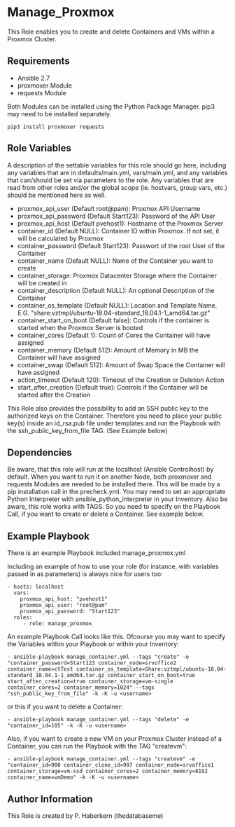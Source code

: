 Manage_Proxmox
=========

This Role enables you to create and delete Containers and VMs within a Proxmox Cluster.

Requirements
------------

- Ansible 2.7
- proxmoxer Module
- requests Module

Both Modules can be installed using the Python Package Manager. pip3 may need to be installed separately.

    pip3 install proxmoxer requests

Role Variables
--------------

A description of the settable variables for this role should go here, including any variables that are in defaults/main.yml, vars/main.yml, and any variables that can/should be set via parameters to the role. Any variables that are read from other roles and/or the global scope (ie. hostvars, group vars, etc.) should be mentioned here as well.

- proxmox_api_user (Default root@pam): Proxmox API Username
- proxmox_api_password (Default Start123): Password of the API User
- proxmox_api_host (Default pvehost1): Hostname of the Proxmox Server
- container_id (Default NULL): Container ID within Proxmox. If not set, it will be calculated by Proxmox
- container_password (Default Start123): Passwort of the root User of the Container
- container_name (Default NULL): Name of the Container you want to create
- container_storage: Proxmox Datacenter Storage where the Container will be created in
- container_description (Default NULL): An optional Description of the Container
- container_os_template (Default NULL): Location and Template Name. E.G. "share:vztmpl/ubuntu-18.04-standard_18.04.1-1_amd64.tar.gz"
- container_start_on_boot (Default false): Controls if the container is started when the Proxmox Server is booted
- container_cores (Default 1): Count of Cores the Container will have assigned
- container_memory (Default 512): Amount of Memory in MB the Container will have assigned
- container_swap (Default 512): Amount of Swap Space the Container will have assigned
- action_timeout (Default 120): Timeout of the Creation or Deletion Action
- start_after_creation (Default true): Controls if the Container will be started after the Creation 

This Role also provides the possibility to add an SSH public key to the authorized keys on the Container. Therefore you need to place your public key(s) inside an id_rsa.pub file under templates and run the Playbook with the ssh_public_key_from_file TAG. (See Example below)

Dependencies
------------

Be aware, that this role will run at the localhost (Ansible Controlhost) by default. When you want to run it on another Node, both proxmoxer and requests Modules are needed to be installed there.
This will be made by a pip installation call in the precheck.yml. You may need to set an appropriate Python Interpreter with ansible_python_interpreter in your Inventory.
Also be aware, this role works with TAGS. So you need to specify on the Playbook Call, if you want to create or delete a Container. See example below.

Example Playbook
----------------

There is an example Playbook included manage_proxmox.yml

Including an example of how to use your role (for instance, with variables passed in as parameters) is always nice for users too:

    - hosts: localhost
      vars:
        proxmox_api_host: "pvehost1"
        proxmox_api_user: "root@pam"
        proxmox_api_password: "Start123"
      roles:
         - role: manage_proxmox

An example Playbook Call looks like this. Ofcourse you may want to specify the Variables within your Playbook or within your Inventory:

    - ansible-playbook manage_container.yml --tags "create" -e "container_password=Start123 container_node=srvoffice2 container_name=ctTest container_os_template=Share:vztmpl/ubuntu-18.04-standard_18.04.1-1_amd64.tar.gz container_start_on_boot=true start_after_creation=true container_storage=vm-single container_cores=2 container_memory=1024" --tags "ssh_public_key_from_file" -k -K -u <username>
    
or this if you want to delete a Container:

    - ansible-playbook manage_container.yml --tags "delete" -e "container_id=105" -k -K -u <username>

Also, if you want to create a new VM on your Proxmox Cluster instead of a Container, you can run the Playbook with the TAG "createvm":

    - ansible-playbook manage_container.yml --tags "createvm" -e "container_id=900 container_clone_id=997 container_node=srvoffice1 container_storage=vm-ssd container_cores=2 container_memory=8192 container_name=vmDemo" -k -K -u <username>

Author Information
------------------

This Role is created by P. Haberkern (thedatabaseme)
